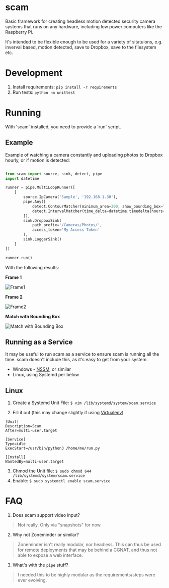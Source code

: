 # scam
Basic framework for creating headless motion detected security camera systems that runs on any hardware, including low power computers like the Raspberry Pi.

It's intended to be flexible enough to be used for a variety of sitatuions, e.g. inverval based, motion detected, save to Dropbox, save to the filesystem etc.

# Development
 1. Install requirements: `pip install -r requirements`
 2. Run tests: `python -m unittest`

# Running
With 'scam' installed, you need to provide a 'run' script.

## Example
Example of watching a camera constantly and uploading photos to Dropbox hourly, or if motion is detected:
```python

from scam import source, sink, detect, pipe
import datetime

runner = pipe.MultiLoopRunner([
    [
        source.IpCamera('Sample', '192.168.1.30'),
        pipe.Any([
            detect.ContourMatcher(minimum_area=300, show_bounding_box=True),
            detect.IntervalMatcher(time_delta=datetime.timedelta(hours=1)),
        ]),
        sink.DropboxSink(
            path_prefix='/Cameras/Photos/',
            access_token='My Access Token'
        ),
        sink.LoggerSink()
    ]
])

runner.run()
```

With the following results:

**Frame 1**

![Frame1](https://raw.github.com/zsims/scam/master/scam/test/resources/snapshot1.jpg)

**Frame 2**

![Frame2](https://raw.github.com/zsims/scam/master/scam/test/resources/snapshot1.jpg)

**Match with Bounding Box**

![Match with Bounding Box](https://raw.github.com/zsims/scam/master/scam/test/resources/match.jpg)

## Running as a Service
It may be useful to run scam as a service to ensure scam is running all the time. scam doesn't include this, as it's easy to get from your system.

 * Windows - [NSSM](https://nssm.cc/), or similar
 * Linux, using Systemd per below

## Linux

 1. Create a Systemd Unit File: `$ vim /lib/systemd/system/scam.service`
 
 2. Fill it out (this may change slightly if using [Virtualenv](https://virtualenv.pypa.io/en/stable/))
```
[Unit]
Description=Scam
After=multi-user.target

[Service]
Type=idle
ExecStart=/usr/bin/python3 /home/me/run.py

[Install]
WantedBy=multi-user.target
```

 3. Chmod the Unit file: `$ sudo chmod 644 /lib/systemd/system/scam.service`
 4. Enable: `$ sudo systemctl enable scam.service`

# FAQ
1. Does scam support video input?

> Not really. Only via "snapshots" for now.

2. Why not Zoneminder or similar?

> Zoneminder isn't really modular, nor headless. This can thus be used for remote deployments that may be behind a CGNAT, and thus not able to expose a web interface.

3. What's with the `pipe` stuff?

> I needed this to be highly modular as the requirements/steps were ever evolving.
